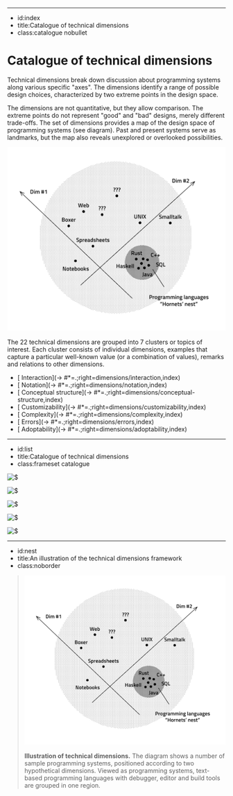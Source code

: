 ----------------------------------------------------------------------------------------------------
- id:index
- title:Catalogue of technical dimensions
- class:catalogue nobullet

# Catalogue of technical dimensions

Technical dimensions break down discussion about
programming systems along various specific "axes". The dimensions identify
a range of possible design choices, characterized by two extreme points
in the design space.

The dimensions are not quantitative, but they allow comparison.
The extreme points do not represent "good" and "bad" designs, merely different trade-offs.
The set of dimensions provides a map of the design space of programming systems (see diagram).
Past and present systems serve as landmarks, but the map also reveals unexplored
or overlooked possibilities.

[![A diagram showing programming systems with two dimensions](img/nest.png)](#image=catalogue,nest)

The 22 technical dimensions are grouped into 7 clusters or topics of interest. 
Each cluster consists of individual dimensions, examples that capture a particular
well-known value (or a combination of values), remarks and relations to other dimensions. 

- [<i class="fa fa-hand-pointer"></i> Interaction](-> #*=.;right=dimensions/interaction,index)
- [<i class="fa fa-code"></i> Notation](-> #*=.;right=dimensions/notation,index)
- [<i class="fa fa-cubes"></i> Conceptual structure](-> #*=.;right=dimensions/conceptual-structure,index)
- [<i class="fa fa-hammer"></i> Customizability](-> #*=.;right=dimensions/customizability,index)
- [<i class="fa fa-sitemap"></i> Complexity](-> #*=.;right=dimensions/complexity,index)
- [<i class="fa fa-bug"></i> Errors](-> #*=.;right=dimensions/errors,index)
- [<i class="fa fa-code-fork"></i> Adoptability](-> #*=.;right=dimensions/adoptability,index)

----------------------------------------------------------------------------------------------------
- id:list
- title:Catalogue of technical dimensions
- class:frameset catalogue

![$](dimensions/interaction,summary)

![$](dimensions/notation,summary)

![$](dimensions/conceptual-structure,summary)

![$](dimensions/customizability,summary)

![$](dimensions/complexity,summary)

----------------------------------------------------------------------------------------------------
- id:nest
- title:An illustration of the technical dimensions framework
- class:noborder

> ![A diagram showing programming systems with two dimensions](img/nest.png)
> 
> **Illustration of technical dimensions.** The diagram shows a number of sample programming
> systems, positioned according to two hypothetical dimensions. Viewed as programming systems,
> text-based programming languages with debugger, editor and build tools are grouped
> in one region.